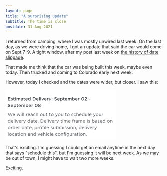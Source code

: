 ```yaml
---
layout: page
title: "A surprising update"
subtitle: The time is close
postdate: 31-Aug-2021
---
```


I returned from camping, where I was mostly unwired last week. On the last day, as we were driving home, I got an update that said the car would come on Sept 7-9. A tight window, after my post last week on [the history of date slippage](dateslip.html).

That made me think that the car was being built this week, maybe even today. Then trucked and coming to Colorado early next week.

However, today I checked and the dates were wider, but closer. I saw this:

![Delivery Dates for my Tesla Sept 2-8](/assets/img/cars/tesladelivery.png)

That's exciting. I'm guessing I could get an email anytime in the next day that says "schedule this", but I'm guessing it will be next week. As we may be out of town, I might have to wait two more weeks.

Exciting.